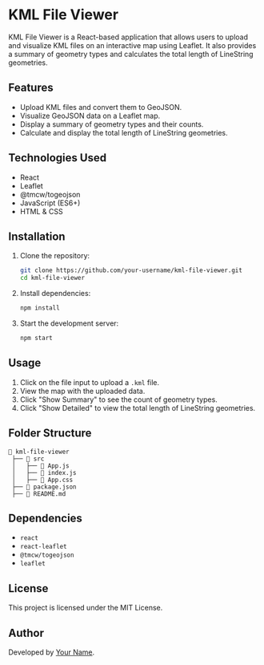 # KML File Viewer

KML File Viewer is a React-based application that allows users to upload and visualize KML files on an interactive map using Leaflet. It also provides a summary of geometry types and calculates the total length of LineString geometries.

## Features
- Upload KML files and convert them to GeoJSON.
- Visualize GeoJSON data on a Leaflet map.
- Display a summary of geometry types and their counts.
- Calculate and display the total length of LineString geometries.

## Technologies Used
- React
- Leaflet
- @tmcw/togeojson
- JavaScript (ES6+)
- HTML & CSS

## Installation
1. Clone the repository:
   ```sh
   git clone https://github.com/your-username/kml-file-viewer.git
   cd kml-file-viewer
   ```
2. Install dependencies:
   ```sh
   npm install
   ```
3. Start the development server:
   ```sh
   npm start
   ```

## Usage
1. Click on the file input to upload a `.kml` file.
2. View the map with the uploaded data.
3. Click "Show Summary" to see the count of geometry types.
4. Click "Show Detailed" to view the total length of LineString geometries.

## Folder Structure
```
📂 kml-file-viewer
 ├── 📂 src
 │   ├── 📜 App.js
 │   ├── 📜 index.js
 │   ├── 📜 App.css
 ├── 📜 package.json
 ├── 📜 README.md
```

## Dependencies
- `react`
- `react-leaflet`
- `@tmcw/togeojson`
- `leaflet`

## License
This project is licensed under the MIT License.

## Author
Developed by [Your Name](https://github.com/your-username).

